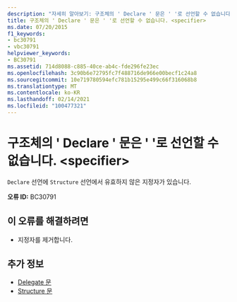 ```yaml
---
description: "자세히 알아보기: 구조체의 ' Declare ' 문은 ' '로 선언할 수 없습니다. <specifier>"
title: 구조체의 ' Declare ' 문은 ' '로 선언할 수 없습니다. <specifier>
ms.date: 07/20/2015
f1_keywords:
- bc30791
- vbc30791
helpviewer_keywords:
- BC30791
ms.assetid: 714d8088-c885-40ce-ab4c-fde296fe23ec
ms.openlocfilehash: 3c90b6e72795fc7f488716de966e00becf1c24a8
ms.sourcegitcommit: 10e719780594efc781b15295e499c66f316068b8
ms.translationtype: MT
ms.contentlocale: ko-KR
ms.lasthandoff: 02/14/2021
ms.locfileid: "100477321"
---
```

# <a name="declare-statements-in-a-structure-cannot-be-declared-specifier"></a>구조체의 ' Declare ' 문은 ' '로 선언할 수 없습니다. \<specifier>

`Declare` 선언에 `Structure` 선언에서 유효하지 않은 지정자가 있습니다.  
  
 **오류 ID:** BC30791  
  
## <a name="to-correct-this-error"></a>이 오류를 해결하려면  
  
- 지정자를 제거합니다.  
  
## <a name="see-also"></a>추가 정보

- [Delegate 문](../language-reference/statements/delegate-statement.md)
- [Structure 문](../language-reference/statements/structure-statement.md)
